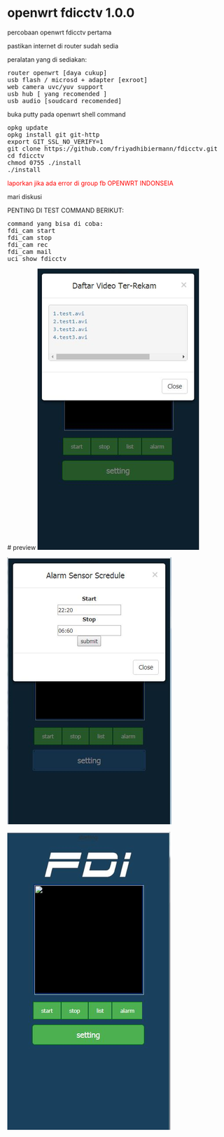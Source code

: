 # openwrt fdicctv 1.0.0
<p>percobaan openwrt fdicctv pertama</p>

<p>pastikan internet di router sudah sedia</p>
<p>peralatan yang di sediakan:</p>
<pre>
router openwrt [daya cukup]
usb flash / microsd + adapter [exroot]
web camera uvc/yuv support
usb hub [ yang recomended ]
usb audio [soudcard recomended]
</pre>

<p>buka putty pada openwrt shell command</p>
<pre>
opkg update
opkg install git git-http
export GIT_SSL_NO_VERIFY=1
git clone https://github.com/friyadhibiermann/fdicctv.git
cd fdicctv
chmod 0755 ./install
./install
</pre>

<p style="color:red;">laporkan jika ada error di group fb OPENWRT INDONSEIA</p>
<p>mari diskusi</p>
<p>PENTING DI TEST COMMAND BERIKUT:</p>
<pre>
command yang bisa di coba: 
fdi_cam start
fdi_cam stop
fdi_cam rec
fdi_cam mail
uci show fdicctv
</pre>
# preview
<img src="list.JPG"></p>
<img src="setting.JPG"></p>
<img src="view.JPG"></p>
